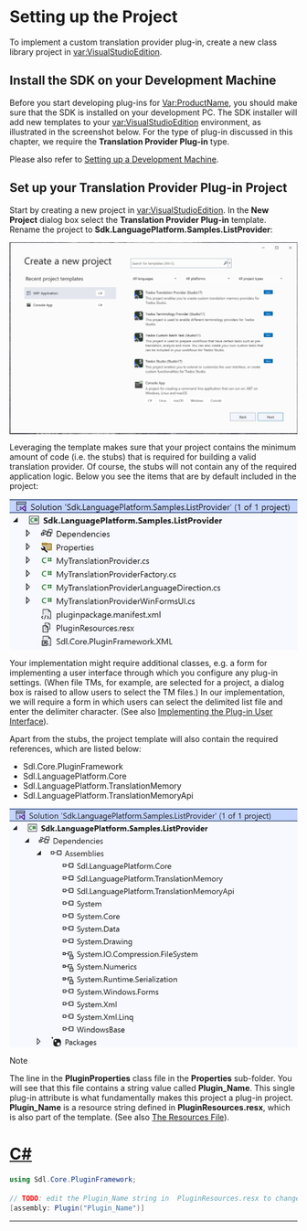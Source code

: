 Setting up the Project
=====
To implement a custom translation provider plug-in, create a new class library project in <var:VisualStudioEdition>.

Install the SDK on your Development Machine
----
Before you start developing plug-ins for <Var:ProductName>, you should make sure that the  SDK is installed on your development PC. The SDK installer will add new templates to your <var:VisualStudioEdition> environment, as illustrated in the screenshot below. For the type of plug-in discussed in this chapter, we require the **Translation Provider Plug-in** type.

Please also refer to [Setting up a Development Machine](../../articles/gettingstarted/setting_up_a_developer_machine.md).

Set up your Translation Provider Plug-in Project
----
Start by creating a new project in <var:VisualStudioEdition>. In the **New Project** dialog box select the **Translation Provider Plug-in** template. Rename the project to **Sdk.LanguagePlatform.Samples.ListProvider**:

<img style="display:block; " src="images/TranslationProviderProject.jpg"/>

Leveraging the template makes sure that your project contains the minimum amount of code (i.e. the stubs) that is required for building a valid translation provider. Of course, the stubs will not contain any of the required application logic. Below you see the items that are by default included in the project:

<img style="display:block; " src="images/MyTranslationProviderStubs.jpg"/>

Your implementation might require additional classes, e.g. a form for implementing a user interface through which you configure any plug-in settings. (When file TMs, for example, are selected for a project, a dialog box is raised to allow users to select the TM files.) In our implementation, we will require a form in which users can select the delimited list file and enter the delimiter character. (See also [Implementing the Plug-in User Interface](implementing_the_plugin_user_interface.md)).

Apart from the stubs, the project template will also contain the required references, which are listed below:

* Sdl.Core.PluginFramework
* Sdl.LanguagePlatform.Core
* Sdl.LanguagePlatform.TranslationMemory
* Sdl.LanguagePlatform.TranslationMemoryApi

<img style="display:block; " src="images/References_Plugin.jpg"/>

> [!NOTE]
>
> The line in the **PluginProperties** class file in the **Properties** sub-folder. You will see that this file contains a string value called **Plugin_Name**. This single plug-in attribute is what fundamentally makes this project a plug-in project. **Plugin_Name** is a resource string defined in **PluginResources.resx**, which is also part of the template. (See also [The Resources File](the_resources_file.md)).

# [C#](#tab/tabid-1)
```cs
using Sdl.Core.PluginFramework;

// TODO: edit the Plugin_Name string in  PluginResources.resx to change the name of your plug-in
[assembly: Plugin("Plugin_Name")]
```
***